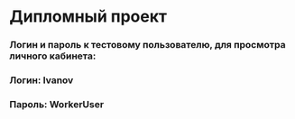 ﻿# Дипломный проект
### Логин и пароль к тестовому пользователю, для просмотра личного кабинета: <br>
### Логин: Ivanov <br>
### Пароль: WorkerUser <br>
